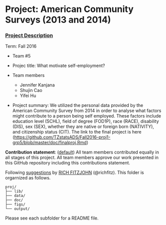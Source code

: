 # Project: American Community Surveys (2013 and 2014)
### [Project Description](doc/Project1_desc.md)

Term: Fall 2016

+ Team #5
+ Projec title: What motivate self-employment?
+ Team members
	+ Jennifer Kanjana
	+ Shujin Cao
	+ Yifei Hu

+ Project summary: We utilized the personal data provided by the American Community Survey from 2014 in order to analyse what factors might contribute to a person being self employed. These factors include education level (SCHL), field of degree (FOD1P), race (RACE), disability (DIS), sex (SEX), whether they are native or foreign born (NATIVITY), and citizenship status (CIT). The link to the final project is here (https://github.com/TZstatsADS/Fall2016-proj1-grp5/blob/master/doc/finalproj.Rmd)
	
**Contribution statement**: ([default](doc/a_note_on_contributions.md)) All team members contributed equally in all stages of this project. All team members approve our work presented in this GitHub repository including this contributions statement. 

Following [suggestions](http://nicercode.github.io/blog/2013-04-05-projects/) by [RICH FITZJOHN](http://nicercode.github.io/about/#Team) (@richfitz). This folder is orgarnized as follows.

```
proj/
├── lib/
├── data/
├── doc/
├── figs/
└── output/
```

Please see each subfolder for a README file.

